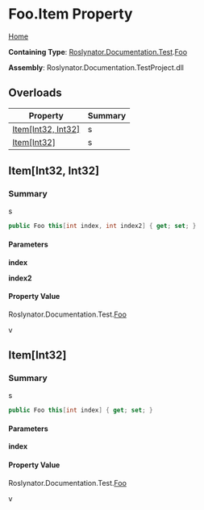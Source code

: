 # Foo\.Item Property

[Home](../../../../../README.md)

**Containing Type**: [Roslynator.Documentation.Test](../../README.md)\.[Foo](../README.md)

**Assembly**: Roslynator\.Documentation\.TestProject\.dll

## Overloads

| Property | Summary |
| -------- | ------- |
| [Item\[Int32, Int32\]](#Roslynator_Documentation_Test_Foo_Item_System_Int32_System_Int32_) | s |
| [Item\[Int32\]](#Roslynator_Documentation_Test_Foo_Item_System_Int32_) | s |

## Item\[Int32, Int32\]<a name="Roslynator_Documentation_Test_Foo_Item_System_Int32_System_Int32_"></a>

### Summary

s

```csharp
public Foo this[int index, int index2] { get; set; }
```

#### Parameters

**index**



**index2**



#### Property Value

Roslynator\.Documentation\.Test\.[Foo](../README.md)

v

## Item\[Int32\]<a name="Roslynator_Documentation_Test_Foo_Item_System_Int32_"></a>

### Summary

s

```csharp
public Foo this[int index] { get; set; }
```

#### Parameters

**index**



#### Property Value

Roslynator\.Documentation\.Test\.[Foo](../README.md)

v
